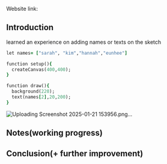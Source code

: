 Website link:

## Introduction

learned an experience on adding names or texts on the sketch
```ruby
let names= ["sarah", "kim","hannah","eunhee"]

function setup(){
  createCanvas(400,400);
}

function draw(){
  background(220);
  text(names[2],20,200);
}
```
![Uploading Screenshot 2025-01-21 153956.png…]()

## Notes(working progress)


## Conclusion(+ further improvement)
